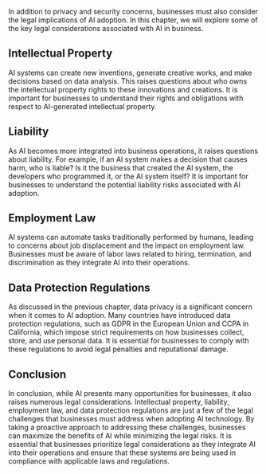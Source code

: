
In addition to privacy and security concerns, businesses must also consider the legal implications of AI adoption. In this chapter, we will explore some of the key legal considerations associated with AI in business.

Intellectual Property
---------------------

AI systems can create new inventions, generate creative works, and make decisions based on data analysis. This raises questions about who owns the intellectual property rights to these innovations and creations. It is important for businesses to understand their rights and obligations with respect to AI-generated intellectual property.

Liability
---------

As AI becomes more integrated into business operations, it raises questions about liability. For example, if an AI system makes a decision that causes harm, who is liable? Is it the business that created the AI system, the developers who programmed it, or the AI system itself? It is important for businesses to understand the potential liability risks associated with AI adoption.

Employment Law
--------------

AI systems can automate tasks traditionally performed by humans, leading to concerns about job displacement and the impact on employment law. Businesses must be aware of labor laws related to hiring, termination, and discrimination as they integrate AI into their operations.

Data Protection Regulations
---------------------------

As discussed in the previous chapter, data privacy is a significant concern when it comes to AI adoption. Many countries have introduced data protection regulations, such as GDPR in the European Union and CCPA in California, which impose strict requirements on how businesses collect, store, and use personal data. It is essential for businesses to comply with these regulations to avoid legal penalties and reputational damage.

Conclusion
----------

In conclusion, while AI presents many opportunities for businesses, it also raises numerous legal considerations. Intellectual property, liability, employment law, and data protection regulations are just a few of the legal challenges that businesses must address when adopting AI technology. By taking a proactive approach to addressing these challenges, businesses can maximize the benefits of AI while minimizing the legal risks. It is essential that businesses prioritize legal considerations as they integrate AI into their operations and ensure that these systems are being used in compliance with applicable laws and regulations.
